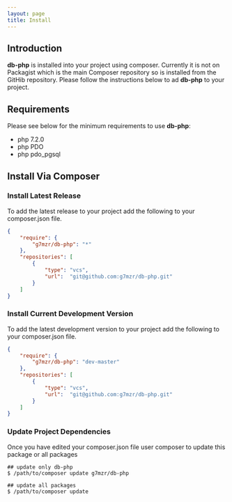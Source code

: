 ```yaml
---
layout: page
title: Install
---
```

## Introduction
**db-php** is installed into your project using composer.  Currently it is not on Packagist
which is the main Composer repository so is installed from the GitHib repository. Please
follow the instructions below to ad **db-php** to your project.

## Requirements

Please see below for the minimum requirements to use **db-php**:
* php 7.2.0
* php PDO
* php pdo_pgsql

## Install Via Composer

### Install Latest Release

To add the latest release to your project add the following to your composer.json
file.
```json
{
    "require": {
        "g7mzr/db-php": "*"
    },
    "repositories": [
        {
            "type": "vcs",
            "url":  "git@github.com:g7mzr/db-php.git"
        }
    ]
}
```

### Install Current Development Version
To add the latest development version to your project add the following to your
composer.json file.

```json
{
    "require": {
        "g7mzr/db-php": "dev-master"
    },
    "repositories": [
        {
            "type": "vcs",
            "url":  "git@github.com:g7mzr/db-php.git"
        }
    ]
}
```

### Update Project Dependencies
Once you have edited your composer.json file user composer to update this package or
all packages

```console
## update only db-php
$ /path/to/composer update g7mzr/db-php

## update all packages
$ /path/to/composer update
```